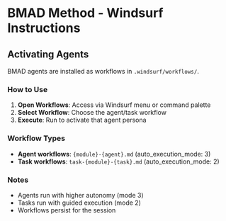 # BMAD Method - Windsurf Instructions

## Activating Agents

BMAD agents are installed as workflows in `.windsurf/workflows/`.

### How to Use

1. **Open Workflows**: Access via Windsurf menu or command palette
2. **Select Workflow**: Choose the agent/task workflow
3. **Execute**: Run to activate that agent persona

### Workflow Types

- **Agent workflows**: `{module}-{agent}.md` (auto_execution_mode: 3)
- **Task workflows**: `task-{module}-{task}.md` (auto_execution_mode: 2)

### Notes

- Agents run with higher autonomy (mode 3)
- Tasks run with guided execution (mode 2)
- Workflows persist for the session
